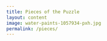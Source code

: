 ```yaml
---
title: Pieces of the Puzzle
layout: content
image: water-paints-1057934-pxh.jpg
permalink: /pieces/
---
```


